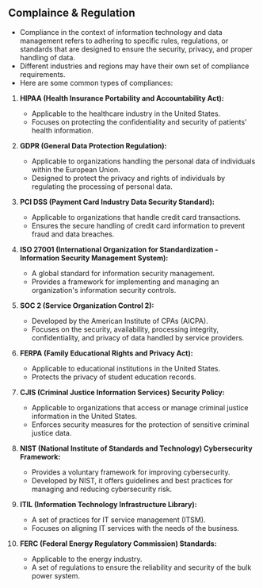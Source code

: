 ## Complaince & Regulation 
- Compliance in the context of information technology and data management refers to adhering to specific rules, regulations, or standards that are designed to ensure the security, privacy, and proper handling of data. 
- Different industries and regions may have their own set of compliance requirements. 
- Here are some common types of compliances:

1. **HIPAA (Health Insurance Portability and Accountability Act):**
   - Applicable to the healthcare industry in the United States.
   - Focuses on protecting the confidentiality and security of patients' health information.

2. **GDPR (General Data Protection Regulation):**
   - Applicable to organizations handling the personal data of individuals within the European Union.
   - Designed to protect the privacy and rights of individuals by regulating the processing of personal data.

3. **PCI DSS (Payment Card Industry Data Security Standard):**
   - Applicable to organizations that handle credit card transactions.
   - Ensures the secure handling of credit card information to prevent fraud and data breaches.

4. **ISO 27001 (International Organization for Standardization - Information Security Management System):**
   - A global standard for information security management.
   - Provides a framework for implementing and managing an organization's information security controls.

5. **SOC 2 (Service Organization Control 2):**
   - Developed by the American Institute of CPAs (AICPA).
   - Focuses on the security, availability, processing integrity, confidentiality, and privacy of data handled by service providers.

6. **FERPA (Family Educational Rights and Privacy Act):**
   - Applicable to educational institutions in the United States.
   - Protects the privacy of student education records.

7. **CJIS (Criminal Justice Information Services) Security Policy:**
   - Applicable to organizations that access or manage criminal justice information in the United States.
   - Enforces security measures for the protection of sensitive criminal justice data.

8. **NIST (National Institute of Standards and Technology) Cybersecurity Framework:**
   - Provides a voluntary framework for improving cybersecurity.
   - Developed by NIST, it offers guidelines and best practices for managing and reducing cybersecurity risk.

9. **ITIL (Information Technology Infrastructure Library):**
   - A set of practices for IT service management (ITSM).
   - Focuses on aligning IT services with the needs of the business.

10. **FERC (Federal Energy Regulatory Commission) Standards:**
    - Applicable to the energy industry.
    - A set of regulations to ensure the reliability and security of the bulk power system.

